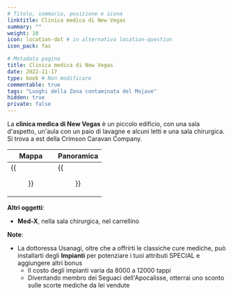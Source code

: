 ```yaml
---
# Titolo, sommario, posizione e icona
linktitle: Clinica medica di New Vegas
summary: ""
weight: 10
icon: location-dot # in alternativa location-question
icon_pack: fas

# Metadata pagina
title: Clinica medica di New Vegas
date: 2022-11-17
type: book # Non modificare
commentable: true
tags: "Luoghi della Zona contaminata del Mojave"
hidden: true
private: false
---
```


<div class="fnv">

La **clinica medica di New Vegas** è un piccolo edificio, con una sala d'aspetto, un'aula con un paio di lavagne e alcuni letti e una sala chirurgica. Si trova a est della Crimson Caravan Company.

| Mappa | Panoramica |
| ----- | ---------- |
|  {{<figure src="fnv/New_Vegas_Medical_Clinic_loc.webp">}}     |  {{<figure src="fnv/NV_Medical_Clinic.webp">}}          | 

**Altri oggetti**:
- **Med-X**, nella sala chirurgica, nel carrellino 

**Note**:
- La dottoressa Usanagi, oltre che a offrirti le classiche cure mediche, può installarti degli **Impianti** per potenziare i tuoi attributi SPECIAL e aggiungere altri bonus
	- Il costo degli impianti varia da 8000 a 12000 tappi
	- Diventando membro dei Seguaci dell'Apocalisse, otterrai uno sconto sulle scorte mediche da lei vendute

</div>

